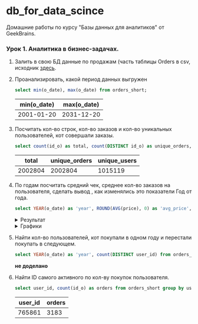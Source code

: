# db_for_data_scince

Домашние работы по курсу "Базы данных для аналитиков" от GeekBrains.

### Урок 1. Аналитика в бизнес-задачах.

1. Залить в свою БД данные по продажам (часть таблицы Orders в csv, исходник [здесь](https://drive.google.com/drive/folders/1C3HqIJcABblKM2tz8vPGiXTFT7MisrML?usp=sharing).

2. Проанализировать, какой период данных выгружен

   ```sql
   select min(o_date), max(o_date) from orders_short;
   ```

   | min(o_date) | max(o_date) |
   | ----------- | ----------- |
   | 2001-01-20  | 2031-12-20  |

3) Посчитать кол-во строк, кол-во заказов и кол-во уникальных пользователей, кот совершали заказы.

   ```sql
   select count(id_o) as total, count(DISTINCT id_o) as unique_orders, count(DISTINCT user_id) as unique_users from orders_short;
   ```

   | total   | unique_orders | unique_users |
   | ------- | ------------- | ------------ |
   | 2002804 | 2002804       | 1015119      |

4. По годам посчитать средний чек, среднее кол-во заказов на пользователя, сделать вывод , как изменялись это показатели Год от года.

   ```sql
   select YEAR(o_date) as 'year', ROUND(AVG(price), 0) as 'avg_price', count(id_o) / count(DISTINCT user_id) as avg_orders from orders_short group by YEAR(o_date);
   ```

    <details>
      <summary>Результат</summary>

   | year | avg_price | avg_orders |
   | ---- | --------- | ---------- |
   | 2001 | 2329709   | 1.1825     |
   | 2002 | 2356190   | 1.1801     |
   | 2003 | 2352382   | 1.1852     |
   | 2004 | 2355992   | 1.1785     |
   | 2005 | 2314750   | 1.1866     |
   | 2006 | 2275903   | 1.1985     |
   | 2007 | 2291585   | 1.1897     |
   | 2008 | 2279671   | 1.1962     |
   | 2009 | 2253987   | 1.1864     |
   | 2010 | 2258623   | 1.1873     |
   | 2011 | 2261050   | 1.2001     |
   | 2012 | 2265938   | 1.1924     |
   | 2013 | 2289328   | 1.2036     |
   | 2014 | 2287217   | 1.1913     |
   | 2015 | 2144858   | 1.2259     |
   | 2016 | 2193478   | 1.1839     |
   | 2017 | 2239746   | 1.2146     |
   | 2018 | 2249528   | 1.2286     |
   | 2019 | 2144138   | 1.2215     |
   | 2020 | 2159371   | 1.2125     |
   | 2021 | 2216198   | 1.1990     |
   | 2022 | 2262312   | 1.1979     |
   | 2023 | 2282133   | 1.2000     |
   | 2024 | 2265576   | 1.2050     |
   | 2025 | 2274696   | 1.1853     |
   | 2026 | 2272565   | 1.1718     |
   | 2027 | 2332798   | 1.1764     |
   | 2028 | 2294473   | 1.1809     |
   | 2029 | 2352479   | 1.1751     |
   | 2030 | 2347706   | 1.1737     |
   | 2031 | 2279842   | 1.1523     |

    </details>

    <details>
      <summary>Графики</summary>

   Зависимость средней цены заказа от года

   ![Зависимость средней цены заказа от года](https://i.postimg.cc/c41fhXcn/graph1.png)

   Зависимость среднего количества заказов на пользователдя от года

   ![Зависимость среднего количества заказов на пользователдя от года](https://i.postimg.cc/CMsjbWb0/graph2.png)

    </summary>

5) Найти кол-во пользователей, кот покупали в одном году и перестали покупать в следующем.

   ```sql
   select YEAR(o_date) as 'year', count(DISTINCT user_id) from orders_short group by YEAR(o_date);
   ```

   **не доделано**

6. Найти ID самого активного по кол-ву покупок пользователя.

   ```sql
   select user_id, count(id_o) as orders from orders_short group by user_id order by orders DESC LIMIT 1;
   ```

   | user_id | orders |
   | ------- | ------ |
   | 765861  | 3183   |
